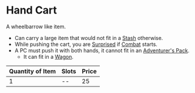 # Hand Cart

A wheelbarrow like item.

- Can carry a large item that would not fit in a [Stash](../../../Player%20Characters/Derived%20Statistics/Stash.md) otherwise.
- While pushing the cart, you are [Surprised](../../../Game%20Procedures/Conditions/Surprised.md) if [Combat](../../../Game%20Procedures/Combat/Combat.md) starts.
- A PC must push it with both hands, it cannot fit in an [Adventurer's Pack](../100%20Coins/Adventurer's%20Pack.md).
	- It can fit in a [Wagon](../250%20Coins/Wagon.md).

| Quantity of Item |  Slots | Price |
| ---------------- | ------ | ----- |
| 1                | --     | 25    |

